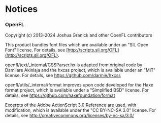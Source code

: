 Notices
=======

### OpenFL
Copyright (c) 2013-2024 Joshua Granick and other OpenFL contributors

This product bundles font files which are available under an "SIL Open Font"
license. For details, see [http://scripts.sil.org/OFL](http://scripts.sil.org/OFL).

openfl/text/_internal/CSSParser.hx is adapted from original code by Damilare Akinlaja
and the hxcss project, which is available under an "MIT" license. For details, see
https://github.com/darmie/hxcss

openfl/utils/_internal/format improves upon code developed for the Haxe format
project, which is available under a "Simplified BSD" license. For details, see
https://github.com/haxefoundation/format

Excerpts of the Adobe ActionScript 3.0 Reference are used, with modification,
which is available under the "CC BY-NC-SA 3.0" license. For details, see
http://creativecommons.org/licenses/by-nc-sa/3.0/
